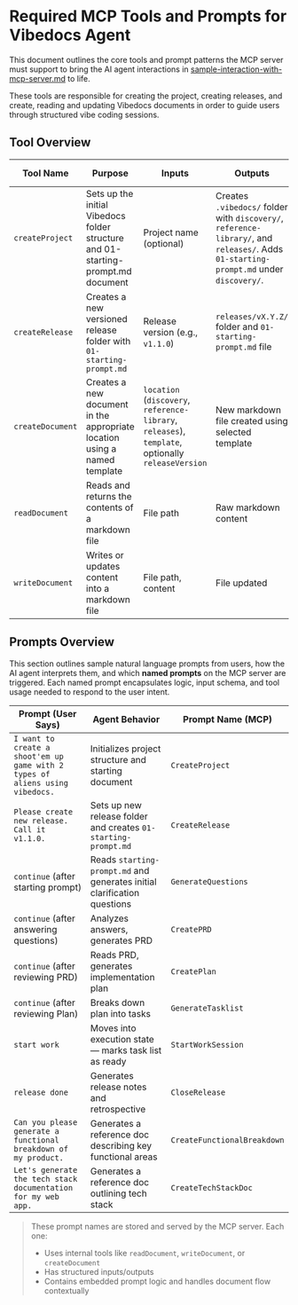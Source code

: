 # Required MCP Tools and Prompts for Vibedocs Agent

This document outlines the core tools and prompt patterns the MCP server must support to bring the AI agent interactions in [sample-interaction-with-mcp-server.md](./sample-interaction-with-mcp-server.md) to life.

These tools are responsible for creating the project, creating releases, and create, reading and updating Vibedocs documents in order to guide users through structured vibe coding sessions.

## Tool Overview

| Tool Name         | Purpose                                                                 | Inputs                                                                 | Outputs                                       | Pre-Requisites |
|------------------|-------------------------------------------------------------------------|------------------------------------------------------------------------|-----------------------------------------------|----------------|
| `createProject`  | Sets up the initial Vibedocs folder structure and 01-starting-prompt.md document | Project name (optional)                                                | Creates `.vibedocs/` folder with `discovery/`, `reference-library/`, and `releases/`. Adds `01-starting-prompt.md` under `discovery/`. | None |
| `createRelease`  | Creates a new versioned release folder with `01-starting-prompt.md`      | Release version (e.g., `v1.1.0`)                                       | `releases/vX.Y.Z/` folder and `01-starting-prompt.md` file            | Project initialized with discovery documents |
| `createDocument` | Creates a new document in the appropriate location using a named template | `location` (`discovery`, `reference-library`, `releases`), `template`, optionally `releaseVersion` | New markdown file created using selected template | Project and template system must exist |
| `readDocument`   | Reads and returns the contents of a markdown file                        | File path                                                              | Raw markdown content                          | N/A |
| `writeDocument`  | Writes or updates content into a markdown file                           | File path, content                                                     | File updated                                  | N/A |

## Prompts Overview

This section outlines sample natural language prompts from users, how the AI agent interprets them, and which **named prompts** on the MCP server are triggered. Each named prompt encapsulates logic, input schema, and tool usage needed to respond to the user intent.

| Prompt (User Says)                                                   | Agent Behavior                                                                                       | Prompt Name (MCP)        |
|----------------------------------------------------------------------|--------------------------------------------------------------------------------------------------------|--------------------------|
| `I want to create a shoot'em up game with 2 types of aliens using vibedocs.` | Initializes project structure and starting document                                                   | `CreateProject`          |
| `Please create new release. Call it v1.1.0.`                         | Sets up new release folder and creates `01-starting-prompt.md`                                        | `CreateRelease`          |
| `continue` (after starting prompt)                                   | Reads `starting-prompt.md` and generates initial clarification questions                              | `GenerateQuestions`      |
| `continue` (after answering questions)                               | Analyzes answers, generates PRD                                                                       | `CreatePRD`              |
| `continue` (after reviewing PRD)                                     | Reads PRD, generates implementation plan                                                               | `CreatePlan`             |
| `continue` (after reviewing Plan)                                    | Breaks down plan into tasks                                                                            | `GenerateTasklist`       |
| `start work`                                                         | Moves into execution state — marks task list as ready                                                 | `StartWorkSession`       |
| `release done`                                                       | Generates release notes and retrospective                                                             | `CloseRelease`           |
| `Can you please generate a functional breakdown of my product.`      | Generates a reference doc describing key functional areas                                              | `CreateFunctionalBreakdown` |
| `Let's generate the tech stack documentation for my web app.`        | Generates a reference doc outlining tech stack                                                         | `CreateTechStackDoc`     |

> These prompt names are stored and served by the MCP server. Each one:
> - Uses internal tools like `readDocument`, `writeDocument`, or `createDocument`
> - Has structured inputs/outputs
> - Contains embedded prompt logic and handles document flow contextually